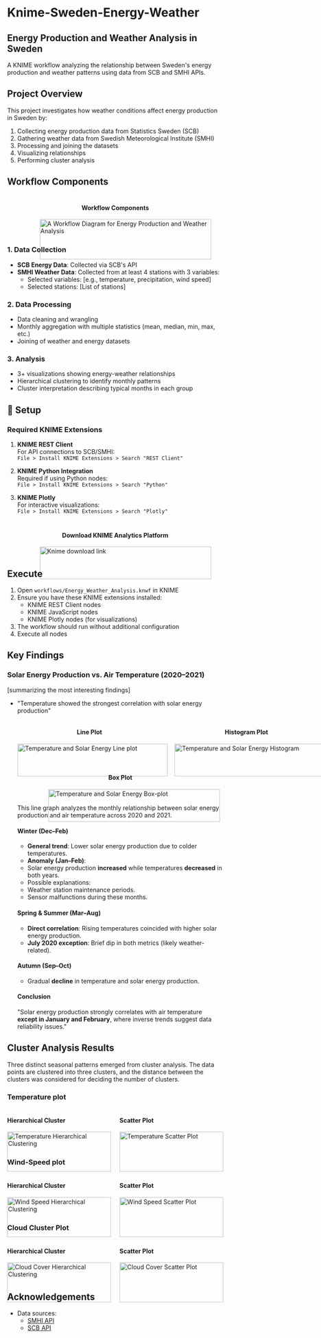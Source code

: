 # Knime-Sweden-Energy-Weather

## Energy Production and Weather Analysis in Sweden

A KNIME workflow analyzing the relationship between Sweden's energy production and weather patterns using data from SCB and SMHI APIs.

## Project Overview

This project investigates how weather conditions affect energy production in Sweden by:
1. Collecting energy production data from Statistics Sweden (SCB)
2. Gathering weather data from Swedish Meteorological Institute (SMHI)
3. Processing and joining the datasets
4. Visualizing relationships
5. Performing cluster analysis

## Workflow Components
<div style="display: flex; justify-content: center; margin-top: 20px;">
      <div style="width: 70%;">
         <h4 style="text-align: center;">Workflow Components</h4>
         <img src="image/knime-work-flow.png" 
            alt="A Workflow Diagram for Energy Production and Weather Analysis" 
            style="width: 100%; min-width: 400px;">
      </div>
   </div>

### 1. Data Collection
- **SCB Energy Data**: Collected via SCB's API 
- **SMHI Weather Data**: Collected from at least 4 stations with 3 variables:
  - Selected variables: [e.g., temperature, precipitation, wind speed]
  - Selected stations: [List of stations]

### 2. Data Processing
- Data cleaning and wrangling
- Monthly aggregation with multiple statistics (mean, median, min, max, etc.)
- Joining of weather and energy datasets

### 3. Analysis
- 3+ visualizations showing energy-weather relationships
- Hierarchical clustering to identify monthly patterns
- Cluster interpretation describing typical months in each group

## 🔧 Setup

### Required KNIME Extensions
1. **KNIME REST Client**  
   For API connections to SCB/SMHI:  
   `File > Install KNIME Extensions > Search "REST Client"`

2. **KNIME Python Integration**  
   Required if using Python nodes:  
   `File > Install KNIME Extensions > Search "Python"`

3. **KNIME Plotly**  
   For interactive visualizations:  
   `File > Install KNIME Extensions > Search "Plotly"`

<div style="display: flex; justify-content: center; margin-top: 20px;">
      <div style="width: 70%;">
         <h4 style="text-align: center;">Download KNIME Analytics Platform</h4>
         <a href="https://www.knime.com/downloads?utm_term=knime%20download&utm_campaign=Brand-Knime-Theme-EMEA&utm_source=google&utm_medium=cpc&hsa_acc=1079364086&hsa_cam=21031129327&hsa_grp=162669096207&hsa_ad=691087344193&hsa_src=g&hsa_tgt=kwd-298466858281&hsa_kw=knime%20download&hsa_mt=b&hsa_net=adwords&hsa_ver=3&gad_source=1" >
         <img src="image/preferences_install_software.png" 
            alt="Knime download link" 
            style="width: 100%; min-width: 400px;"></a>
      </div>
   </div>


## Execute 

1. Open `workflows/Energy_Weather_Analysis.knwf` in KNIME
2. Ensure you have these KNIME extensions installed:
   - KNIME REST Client nodes
   - KNIME JavaScript nodes
   - KNIME Plotly nodes (for visualizations)
3. The workflow should run without additional configuration
4. Execute all nodes

## Key Findings
### Solar Energy Production vs. Air Temperature (2020–2021)
 [summarizing the most interesting findings]
- "Temperature showed the strongest correlation with solar energy production"
 
   <div style="display: flex; justify-content: space-between; gap: 30px; margin-bottom: 30px;">
      <div style="width: 70%;">
         <h4 style="text-align: center;">Line Plot</h4>
         <img src="image/Temeprature_and_solar_energy_line_plot.png" 
            alt="Temperature and Solar Energy Line plot" 
            style="width: 100%; min-width: 350px;">
      </div>
      <div style="width: 70%;">
         <h4 style="text-align: center;">Histogram Plot</h4>
         <img src="image/Temeprature_and_solar_energy_histogram.png" 
            alt="Temperature and Solar Energy Histogram" 
            style="width: 100%; min-width: 350px;">
      </div>
   </div>

   <div style="display: flex; justify-content: center; margin-top: 20px;">
      <div style="width: 70%;">
         <h4 style="text-align: center;">Box Plot</h4>
         <img src="image/Temeprature_and_solar_energy_box_plot.png" 
            alt="Temperature and Solar Energy Box-plot" 
            style="width: 100%; min-width: 400px;">
      </div>
   </div>

   This line graph analyzes the monthly relationship between solar energy production and air temperature across 2020 and 2021.  

   #### Winter (Dec–Feb)  
   - **General trend**: Lower solar energy production due to colder temperatures.  
   - **Anomaly (Jan–Feb)**:  
   - Solar energy production **increased** while temperatures **decreased** in both years.  
   - Possible explanations:  
   - Weather station maintenance periods.  
   - Sensor malfunctions during these months.  

   #### Spring & Summer (Mar–Aug)  
   - **Direct correlation**: Rising temperatures coincided with higher solar energy production.  
   - **July 2020 exception**: Brief dip in both metrics (likely weather-related).  

   #### Autumn (Sep–Oct)  
   - Gradual **decline** in temperature and solar energy production.  

   #### Conclusion  
   "Solar energy production strongly correlates with air temperature **except in January and February**, where inverse trends suggest data reliability issues."  

## Cluster Analysis Results

Three distinct seasonal patterns emerged from cluster analysis. The data points are clustered into three clusters, and the distance between the clusters was considered for deciding the number of clusters.

### Temperature plot
<div style="display: flex; justify-content: space-between;">
  <div style="width: 48%;">
    <h4>Hierarchical Cluster</h4>
    <img src="image/Temeprature_data_point_hierarchical_clustering.png" alt="Temperature Hierarchical Clustering" style="width: 100%;">
  </div>
  <div style="width: 48%;">
    <h4>Scatter Plot</h4>
    <img src="image/Temeprature_data_point_scatter_plot_clusters.png" alt="Temperature Scatter Plot" style="width: 100%;">
  </div>
</div>

### Wind-Speed plot
<div style="display: flex; justify-content: space-between;">
  <div style="width: 48%;">
    <h4>Hierarchical Cluster</h4>
    <img src="image/Wind_speed_data_point_hierarchical_clustering.png" alt="Wind Speed Hierarchical Clustering" style="width: 100%;">
  </div>
  <div style="width: 48%;">
    <h4>Scatter Plot</h4>
    <img src="image/Wind_speed_data_point_scatter_plot_clusters.png" alt="Wind Speed Scatter Plot" style="width: 100%;">
  </div>
</div>

### Cloud Cluster Plot
<div style="display: flex; justify-content: space-between;">
  <div style="width: 48%;">
    <h4>Hierarchical Cluster</h4>
    <img src="image/cloud_data_point_hierarchical_clustering.png" alt="Cloud Cover Hierarchical Clustering" style="width: 100%;">
  </div>
  <div style="width: 48%;">
    <h4>Scatter Plot</h4>
    <img src="image/Cloud_data_point_scaterplot_with_clusters.png" alt="Cloud Cover Scatter Plot" style="width: 100%;">
  </div>
</div>



## Acknowledgements

- Data sources:
  - [SMHI API](https://www.smhi.se/data/)
  - [SCB API](https://www.scb.se/api/)
